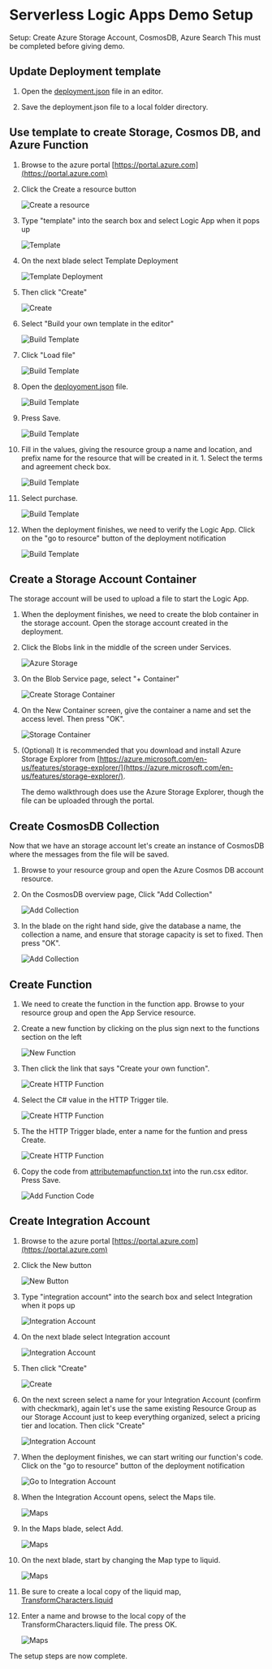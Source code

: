 # Serverless Logic Apps Demo Setup

Setup:  Create Azure Storage Account, CosmosDB, Azure Search
This must be completed before giving demo.

## Update Deployment template

1. Open the [deployment.json](deployment.json) file in an editor.

1. Save the deployment.json file to a local folder directory.

## Use template to create Storage, Cosmos DB, and Azure Function

1. Browse to the azure portal [https://portal.azure.com](https://portal.azure.com)

1. Click the Create a resource button

    ![Create a resource](../images/new_button.png "Create a resource")

1. Type "template" into the search box and select Logic App when it pops up

    ![Template](../images/template_search.png "Template")

1. On the next blade select Template Deployment

    ![Template Deployment](../images/template_deployment_results.png "Template Deployment")

1. Then click "Create"

    ![Create](../images/create.png "Create")

1. Select "Build your own template in the editor"

    ![Build Template](../images/template_build.png "Build Template")

1. Click "Load file"

    ![Build Template](../images/template_load_file.png "Build Template")

1. Open the [deployoment.json](deployment.json) file.

    ![Build Template](../images/template_json.png "Build Template")

1. Press Save.

    ![Build Template](../images/template_save.png "Build Template")

1. Fill in the values, giving the resource group a name and location, and prefix name for the resource that will be created in it.  1. Select the terms and agreement check box.

    ![Build Template](../images/template_settings.png "Build Template")

1. Select purchase.

    ![Build Template](../images/template_purchase.png "Build Template")

1. When the deployment finishes, we need to verify the Logic App. Click on the "go to resource" button of the deployment notification

    ![Build Template](../images/template_goto_resource.png "Build Template")

## Create a Storage Account Container

The storage account will be used to upload a file to start the Logic App.

1. When the deployment finishes, we need to create the blob container in the storage account. Open the storage account created in the deployment.

1. Click the Blobs link in the middle of the screen under Services.

    ![Azure Storage](../images/storage_blob.png "Azure Storage")

1. On the Blob Service page, select "+ Container"

    ![Create Storage Container](../images/add_container.png "Create Storage Container")

1. On the New Container screen, give the container a name and set the access level.  Then press "OK".

    ![Storage Container](../images/new_container.png "Create Storage Container")

1. (Optional) It is recommended that you download and install Azure Storage Explorer from [https://azure.microsoft.com/en-us/features/storage-explorer/](https://azure.microsoft.com/en-us/features/storage-explorer/).

    The demo walkthrough does use the Azure Storage Explorer, though the file can be uploaded through the portal.

## Create CosmosDB Collection

Now that we have an storage account let's create an instance of CosmosDB where the messages from the file will be saved.

1. Browse to your resource group and open the Azure Cosmos DB account resource.

1. On the CosmosDB overview page, Click "Add Collection"

    ![Add Collection](../images/add_collection.png "Add Collection")

1. In the blade on the right hand side, give the database a name, the collection a name, and ensure that storage capacity is set to fixed.  Then press "OK".

    ![Add Collection](../images/new_collection.png "Add Collection")

## Create Function

1. We need to create the function in the function app.  Browse to your resource group and open the App Service resource.

1. Create a new function by clicking on the plus sign next to the functions section on the left

    ![New Function](../images/new_function.png "New Function")

1. Then click the link that says "Create your own function".

    ![Create HTTP Function](../images/create_your_own_function.png "Create HTTP Function")

1. Select the C# value in the HTTP Trigger tile.

    ![Create HTTP Function](../images/function_http_trigger.png "Create HTTP Function")

1. The the HTTP Trigger blade, enter a name for the funtion and press Create.

    ![Create HTTP Function](../images/function_properties.png "Create HTTP Function")

1. Copy the code from [attributemapfunction.txt](setup_data/attributemapfunction.txt) into the run.csx editor.  Press Save.

    ![Add Function Code](../images/function_code.png "Add Function Code")

## Create Integration Account

1. Browse to the azure portal [https://portal.azure.com](https://portal.azure.com)

1. Click the New button

    ![New Button](../images/new_button.png "New Button")

1. Type "integration account" into the search box and select Integration when it pops up

    ![Integration Account](../images/integration_account_save.png "Integration Account")

1. On the next blade select Integration account

    ![Integration Account](../images/logic_app_integration_account_result.png "Integration Account")

1. Then click "Create"

    ![Create](../images/create.png "Create")

1. On the next screen select a  name for your Integration Account (confirm with checkmark), again let's use the same existing Resource Group as our Storage Account just to keep everything organized, select a pricing tier and location. Then click "Create"

    ![Integration Account](../images/logic_app_new_integration_account.png "Integration Account")

1. When the deployment finishes, we can start writing our function's code. Click on the "go to resource" button of the deployment notification

    ![Go to Integration Account](../images/integration_account_goto.png "Go to Integration Account")

1. When the Integration Account opens, select the Maps tile.

    ![Maps](../images/integration_account_maps.png "Maps")

1. In the Maps blade, select Add.

    ![Maps](../images/integration_account_add_maps.png "Maps")

1. On the next blade, start by changing the Map type to liquid.

    ![Maps](../images/integration_account_map_type.png "Maps")

1. Be sure to create a local copy of the liquid map, [TransformCharacters.liquid](setup_data/TransformCharacters.liquid)

1. Enter a name and browse to the local copy of the TransformCharacters.liquid file.  The press OK.

    ![Maps](../images/integration_account_add_liquid.png "Maps")

The setup steps are now complete.
